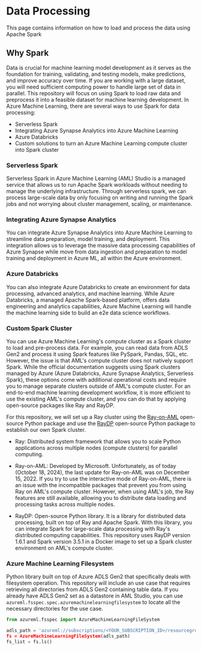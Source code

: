 # Data Processing
This page contains information on how to load and process the data using Apache Spark

## Why Spark 
Data is crucial for machine learning model development as it serves as the foundation for training, validating, and testing models, make predictions, and improve accuracy over time. If you are working with a large dataset, you will need sufficient computing power to handle large set of data in parallel. This repository will focus on using Spark to load raw data and preprocess it into a feasible dataset for machine learning development. In Azure Machine Learning, there are several ways to use Spark for data processing:
- Serverless Spark
- Integrating Azure Synapse Analytics into Azure Machine Learning
- Azure Databricks
- Custom solutions to turn an Azure Machine Learning compute cluster into Spark cluster

### Serverless Spark
Serverless Spark in Azure Machine Learning (AML) Studio is a managed service that allows us to run Apache Spark workloads without needing to manage the underlying infrastructure. Through serverless spark, we can process large-scale data by only focusing on writing and running the Spark jobs and not worrying about cluster management, scaling, or maintenance.

### Integrating Azure Synapse Analytics
You can integrate Azure Synapse Analytics into Azure Machine Learning to streamline data preparation, model training, and deployment. This integration allows us to leverage the massive data processing capabilities of Azure Synapse while move from data ingestion and preparation to model training and deployment in Azure ML, all within the Azure environment.

### Azure Databricks
You can also integrate Azure Databricks to create an environment for data processing, advanced analytics, and machine learning. While Azure Databricks, a managed Apache Spark-based platform, offers data engineering and analytics capabilities, Azure Machine Learning will handle the machine learning side to build an e2e data science workflows.

### Custom Spark Cluster
You can use Azure Machine Learning's compute cluster as a Spark cluster to load and pre-process data. For example, you can read data from ADLS Gen2 and process it using Spark features like PySpark, Pandas, SQL, etc. However, the issue is that AML's compute cluster does not natively support Spark. While the official documentation suggests using Spark clusters managed by Azure (Azure Databricks, Azure Synapse Analytics, Serverless Spark), these options come with additional operational costs and require you to manage separate clusters outside of AML's compute cluster. For an end-to-end machine learning development workflow, it is more efficient to use the existing AML's compute cluster, and you can do that by applying open-source packages like Ray and RayDP.

For this repository, we will set up a Ray cluster using the [Ray-on-AML](https://github.com/microsoft/ray-on-aml) open-source Python package and use the [RayDP](https://github.com/oap-project/raydp) open-source Python package to establish our own Spark cluster.

- Ray: Distributed system framework that allows you to scale Python applications across multiple nodes (compute clusters) for parallel computing.

- Ray-on-AML: Developed by Microsoft. Unfortunately, as of today (October 18, 2024), the last update for Ray-on-AML was on December 15, 2022. If you try to use the interactive mode of Ray-on-AML, there is an issue with the incompatible packages that prevent you from using Ray on AML's compute cluster. However, when using AML's job, the Ray features are still available, allowing you to distribute data loading and processing tasks across multiple nodes.

- RayDP: Open-source Python library. It is a library for distributed data processing, built on top of Ray and Apache Spark. With this library, you can integrate Spark for large-scale data processing with Ray's distributed computing capabilities. This repository uses RayDP version 1.6.1 and Spark version 3.5.1 in a Docker image to set up a Spark cluster environment on AML's compute cluster.

### Azure Machine Learning Filesystem
Python library built on top of Azure ADLS Gen2 that specifically deals with filesystem operation. This repository will include an use case that requires retrieving all directories from ADLS Gen2 containing table data. If you already have ADLS Gen2 set as a datastore in AML Studio, you can use `azureml.fsspec.spec.azuremachinelearningfilesystem` to locate all the necessary directories for the use case.

```python
from azureml.fsspec import AzureMachineLearningFileSystem

adls_path = 'azureml://subscriptions/<YOUR_SUBSCRIPTION_ID>/resourcegroups/<YOUR_RESOURCE_GROUP>/workspaces/<YOUR_WORKSPACE_NAME>/datastore/datastorename
fs = AzureMachineLearningFileSystem(adls_path)
fs_list = fs.ls()
```